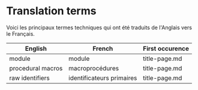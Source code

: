 # Translation terms

Voici les principaux termes techniques qui ont été traduits de l'Anglais vers le Français.

| English | French | First occurence |
| ------- | ------ | --------------- |
| module  | module | title-page.md |
| procedural macros | macroprocédures | title-page.md |
| raw identifiers | identificateurs primaires | title-page.md |

